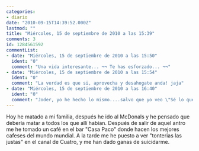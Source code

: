 ```yaml
---
categories:
- diario
date: "2010-09-15T14:39:52.000Z"
lastmod: ""
title: "Miércoles, 15 de septiembre de 2010 a las 15:39"
comments: 3
id: 1284561592
commentList:
- date: "Miércoles, 15 de septiembre de 2010 a las 15:50"
  ident: "0"
  comment: "Una vida interesante... ¬¬ Te has esforzado... ¬¬"
- date: "Miércoles, 15 de septiembre de 2010 a las 15:54"
  ident: "0"
  comment: "La verdad es que si, aprovecha y desahogate anda! jaja"
- date: "Miércoles, 15 de septiembre de 2010 a las 16:40"
  ident: "0"
  comment: "Joder, yo he hecho lo mismo....salvo que yo veo \"Sé lo que hicisteis...\""
---
```


Hoy he matado a mi familia, después he ido al McDonals y he pensado que debería matar a todos los que allí habían. Después de salir de aquel antro me he tomado un café en el bar "Casa Paco" donde hacen los mejores cafeses del mundo mundial. A la tarde me he puesto a ver "tonterias las justas" en el canal de Cuatro, y me han dado ganas de suicidarme.
